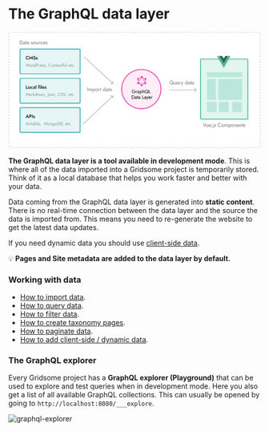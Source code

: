 # The GraphQL data layer

![Import data](./images/import-data.png)

**The GraphQL data layer is a tool available in development mode**. This is where all of the data imported into a Gridsome project is temporarily stored. Think of it as a local database that helps you work faster and better with your data.

Data coming from the GraphQL data layer is generated into **static content**. There is no real-time connection between the data layer and the source the data is imported from. This means you need to re-generate the website to get the latest data updates.

If you need dynamic data you should use [client-side data](/docs/client-side-data/).

💡 **Pages and Site metadata are added to the data layer by default.**



### Working with data
 - [How to import data](/docs/fetching-data/).
 - [How to query data](/docs/querying-data/).
 - [How to filter data](/docs/filtering-data/).
 - [How to create taxonomy pages](/docs/taxonomies/).
 - [How to paginate data](/docs/pagination/).
 - [How to add client-side / dynamic data](/docs/client-side-data/).


### The GraphQL explorer

Every Gridsome project has a **GraphQL explorer (Playground)** that can be used to explore and test queries when in development mode. Here you also get a list of all available GraphQL collections. This can usually be opened by going to `http://localhost:8080/___explore`.

![graphql-explorer](./images/graphql-explorer.png)


